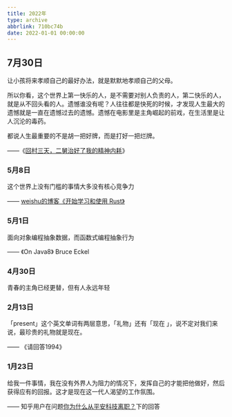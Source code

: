 ```yaml
---
title: 2022年
type: archive
abbrlink: 710bc74b
date: 2022-01-01 00:00:00
---
```


## 7月30日

让小孩将来孝顺自己的最好办法，就是默默地孝顺自己的父母。 

所以你看，这个世界上第一快乐的人，是不需要对别人负责的人，第二快乐的人，就是从不回头看的人。遗憾谁没有呢？人往往都是快死的时候，才发现人生最大的遗憾就是一直在遗憾过去的遗憾。遗憾在电影里是主角崛起的前戏，在生活里是让人沉沦的毒药。

都说人生最重要的不是胡一把好牌，而是打好一把烂牌。

——《[回村三天，二舅治好了我的精神内耗](https://www.bilibili.com/video/BV1MN4y177PB)》

### 5月8日

这个世界上没有门槛的事情大多没有核心竞争力

—— [weishu的博客《开始学习和使用 Rust》](https://weishu.me/2021/09/26/start-to-use-Rust/)

### 5月1日

面向对象编程抽象数据，而函数式编程抽象行为

—— 《On Java8》 Bruce Eckel

### 4月30日

青春的主角已经更替，但有人永远年轻

### 2月13日

「present」这个英文单词有两层意思，「礼物」还有「现在 」，说不定对我们来说，最珍贵的礼物就是现在。

—— 《请回答1994》

### 1月23日


给我一件事情，我在没有外界人为阻力的情况下，发挥自己的才能把他做好，然后获得应有的回报。这才是现在这一代人渴望的工作氛围。 

—— 知乎用户在问题[你为什么从平安科技离职？](https://www.zhihu.com/question/22068934/answer/2057821895)下的回答